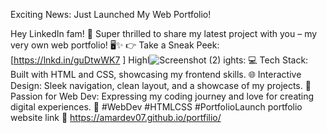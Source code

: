  Exciting News: Just Launched My Web Portfolio!


Hey LinkedIn fam! 🌟 Super thrilled to share my latest project with you – my very own web portfolio! 🖥️✨
👉 Take a Sneak Peek: [https://lnkd.in/guDtwWK7 ]
Highl![Screenshot (2)](https://github.com/AMARDEV07/portfilio/assets/127836087/bcbcca61-8791-4e5f-9923-bf5583a693af)
ights:
💻 Tech Stack: Built with HTML and CSS, showcasing my frontend skills.
🌐 Interactive Design: Sleek navigation, clean layout, and a showcase of my projects.
🚀 Passion for Web Dev: Expressing my coding journey and love for creating digital experiences.
🚀 #WebDev #HTMLCSS #PortfolioLaunch
 portfolio website link 🔗 https://amardev07.github.io/portfilio/

